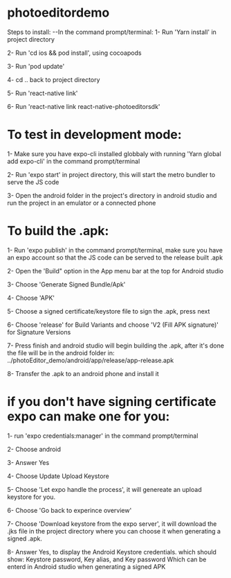 # photoeditordemo
Steps to install:
--In the command prompt/terminal:
1- Run 'Yarn install' in project directory

2- Run 'cd ios && pod install', using cocoapods 

3- Run 'pod update'

4- cd .. back to project directory 

5- Run 'react-native link'

6- Run 'react-native link react-native-photoeditorsdk'

# To test in development mode:
1- Make sure you have expo-cli installed globbaly with running 'Yarn global add expo-cli' in the command prompt/terminal

2- Run 'expo start' in project directory, this will start the metro bundler to serve the JS code

3- Open the android folder in the project's directory in android studio and run the project in an emulator or a connected phone

# To build the .apk:
1- Run 'expo publish' in the command prompt/terminal, make sure you have an expo account so that the JS code can be served to the release built .apk

2- Open the 'Build" option in the App menu bar at the top for Android studio

3- Choose 'Generate Signed Bundle/Apk'

4- Choose 'APK'

5- Choose a signed certificate/keystore file to sign the .apk, press next

6- Choose 'release' for Build Variants and choose 'V2 (Fill APK signature)' for Signature Versions

7- Press finish and android studio will begin building the .apk, after it's done the file will be in the android folder in:
../photoEditor_demo/android/app/release/app-release.apk 

8- Transfer the .apk to an android phone and install it

# if you don't have signing certificate expo can make one for you:

1- run 'expo credentials:manager' in the command prompt/terminal

2- Choose android

3- Answer Yes

4- Choose Update Upload Keystore

5- Choose 'Let expo handle the process', it will genereate an upload keystore for you.

6- Choose 'Go back to experince overview'

7- Choose 'Download keystore from the expo server', 
   it will download the .jks file in the project directory where you can choose it when generating a signed .apk.

8- Answer Yes, to display the Android Keystore credentials. which should show: Keystore password, Key alias, and Key password
Which can be enterd in Android studio when generating a signed APK

